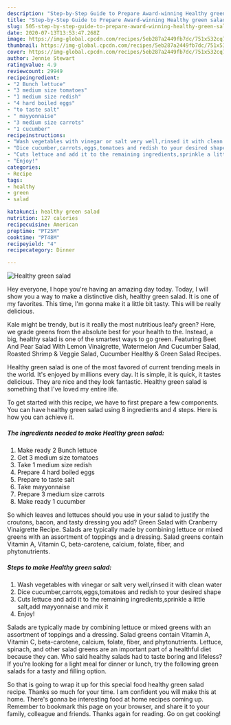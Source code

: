 ```yaml
---
description: "Step-by-Step Guide to Prepare Award-winning Healthy green salad"
title: "Step-by-Step Guide to Prepare Award-winning Healthy green salad"
slug: 505-step-by-step-guide-to-prepare-award-winning-healthy-green-salad
date: 2020-07-13T13:53:47.268Z
image: https://img-global.cpcdn.com/recipes/5eb287a2449fb7dc/751x532cq70/healthy-green-salad-recipe-main-photo.jpg
thumbnail: https://img-global.cpcdn.com/recipes/5eb287a2449fb7dc/751x532cq70/healthy-green-salad-recipe-main-photo.jpg
cover: https://img-global.cpcdn.com/recipes/5eb287a2449fb7dc/751x532cq70/healthy-green-salad-recipe-main-photo.jpg
author: Jennie Stewart
ratingvalue: 4.9
reviewcount: 29949
recipeingredient:
- "2 Bunch lettuce"
- "3 medium size tomatoes"
- "1 medium size redish"
- "4 hard boiled eggs"
- "to taste salt"
- " mayyonnaise"
- "3 medium size carrots"
- "1 cucumber"
recipeinstructions:
- "Wash vegetables with vinegar or salt very well,rinsed it with clean water"
- "Dice cucumber,carrots,eggs,tomatoes and redish to your desired shape"
- "Cuts lettuce and add it to the remaining ingredients,sprinkle a little salt,add mayyonnaise and mix it"
- "Enjoy!"
categories:
- Recipe
tags:
- healthy
- green
- salad

katakunci: healthy green salad 
nutrition: 127 calories
recipecuisine: American
preptime: "PT25M"
cooktime: "PT48M"
recipeyield: "4"
recipecategory: Dinner

---
```



![Healthy green salad](https://img-global.cpcdn.com/recipes/5eb287a2449fb7dc/751x532cq70/healthy-green-salad-recipe-main-photo.jpg)

Hey everyone, I hope you're having an amazing day today. Today, I will show you a way to make a distinctive dish, healthy green salad. It is one of my favorites. This time, I'm gonna make it a little bit tasty. This will be really delicious.

Kale might be trendy, but is it really the most nutritious leafy green? Here, we grade greens from the absolute best for your health to the. Instead, a big, healthy salad is one of the smartest ways to go green. Featuring Beet And Pear Salad With Lemon Vinaigrette, Watermelon And Cucumber Salad, Roasted Shrimp &amp; Veggie Salad, Cucumber Healthy &amp; Green Salad Recipes.

Healthy green salad is one of the most favored of current trending meals in the world. It's enjoyed by millions every day. It is simple, it is quick, it tastes delicious. They are nice and they look fantastic. Healthy green salad is something that I've loved my entire life.


To get started with this recipe, we have to first prepare a few components. You can have healthy green salad using 8 ingredients and 4 steps. Here is how you can achieve it.

<!--inarticleads1-->

##### The ingredients needed to make Healthy green salad:

1. Make ready 2 Bunch lettuce
1. Get 3 medium size tomatoes
1. Take 1 medium size redish
1. Prepare 4 hard boiled eggs
1. Prepare to taste salt
1. Take  mayyonnaise
1. Prepare 3 medium size carrots
1. Make ready 1 cucumber


So which leaves and lettuces should you use in your salad to justify the croutons, bacon, and tasty dressing you add? Green Salad with Cranberry Vinaigrette Recipe. Salads are typically made by combining lettuce or mixed greens with an assortment of toppings and a dressing. Salad greens contain Vitamin A, Vitamin C, beta-carotene, calcium, folate, fiber, and phytonutrients. 

<!--inarticleads2-->

##### Steps to make Healthy green salad:

1. Wash vegetables with vinegar or salt very well,rinsed it with clean water
1. Dice cucumber,carrots,eggs,tomatoes and redish to your desired shape
1. Cuts lettuce and add it to the remaining ingredients,sprinkle a little salt,add mayyonnaise and mix it
1. Enjoy!


Salads are typically made by combining lettuce or mixed greens with an assortment of toppings and a dressing. Salad greens contain Vitamin A, Vitamin C, beta-carotene, calcium, folate, fiber, and phytonutrients. Lettuce, spinach, and other salad greens are an important part of a healthful diet because they can. Who said healthy salads had to taste boring and lifeless? If you&#39;re looking for a light meal for dinner or lunch, try the following green salads for a tasty and filling option. 

So that is going to wrap it up for this special food healthy green salad recipe. Thanks so much for your time. I am confident you will make this at home. There's gonna be interesting food at home recipes coming up. Remember to bookmark this page on your browser, and share it to your family, colleague and friends. Thanks again for reading. Go on get cooking!
